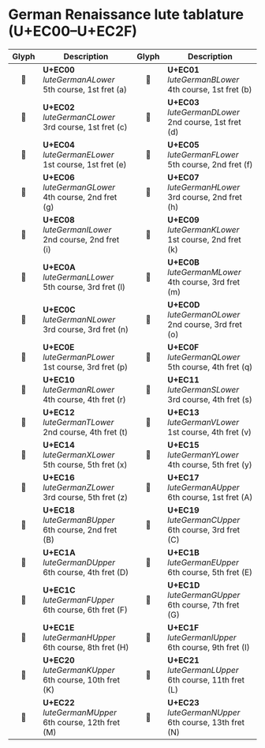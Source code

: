 German Renaissance lute tablature (U+EC00–U+EC2F)
=================================================

| **Glyph** | **Description** | **Glyph** | **Description**
| :-------: | --------------- | :-------: | ---------------
|<span class="bravura_large">&#xec00;</span> | **U+EC00**<br/>*luteGermanALower*<br/>5th course, 1st fret (a) | <span class="bravura_large">&#xec01;</span> | **U+EC01**<br/>*luteGermanBLower*<br/>4th course, 1st fret (b)
|<span class="bravura_large">&#xec02;</span> | **U+EC02**<br/>*luteGermanCLower*<br/>3rd course, 1st fret (c) | <span class="bravura_large">&#xec03;</span> | **U+EC03**<br/>*luteGermanDLower*<br/>2nd course, 1st fret (d)
|<span class="bravura_large">&#xec04;</span> | **U+EC04**<br/>*luteGermanELower*<br/>1st course, 1st fret (e) | <span class="bravura_large">&#xec05;</span> | **U+EC05**<br/>*luteGermanFLower*<br/>5th course, 2nd fret (f)
|<span class="bravura_large">&#xec06;</span> | **U+EC06**<br/>*luteGermanGLower*<br/>4th course, 2nd fret (g) | <span class="bravura_large">&#xec07;</span> | **U+EC07**<br/>*luteGermanHLower*<br/>3rd course, 2nd fret (h)
|<span class="bravura_large">&#xec08;</span> | **U+EC08**<br/>*luteGermanILower*<br/>2nd course, 2nd fret (i) | <span class="bravura_large">&#xec09;</span> | **U+EC09**<br/>*luteGermanKLower*<br/>1st course, 2nd fret (k)
|<span class="bravura_large">&#xec0a;</span> | **U+EC0A**<br/>*luteGermanLLower*<br/>5th course, 3rd fret (l) | <span class="bravura_large">&#xec0b;</span> | **U+EC0B**<br/>*luteGermanMLower*<br/>4th course, 3rd fret (m)
|<span class="bravura_large">&#xec0c;</span> | **U+EC0C**<br/>*luteGermanNLower*<br/>3rd course, 3rd fret (n) | <span class="bravura_large">&#xec0d;</span> | **U+EC0D**<br/>*luteGermanOLower*<br/>2nd course, 3rd fret (o)
|<span class="bravura_large">&#xec0e;</span> | **U+EC0E**<br/>*luteGermanPLower*<br/>1st course, 3rd fret (p) | <span class="bravura_large">&#xec0f;</span> | **U+EC0F**<br/>*luteGermanQLower*<br/>5th course, 4th fret (q)
|<span class="bravura_large">&#xec10;</span> | **U+EC10**<br/>*luteGermanRLower*<br/>4th course, 4th fret (r) | <span class="bravura_large">&#xec11;</span> | **U+EC11**<br/>*luteGermanSLower*<br/>3rd course, 4th fret (s)
|<span class="bravura_large">&#xec12;</span> | **U+EC12**<br/>*luteGermanTLower*<br/>2nd course, 4th fret (t) | <span class="bravura_large">&#xec13;</span> | **U+EC13**<br/>*luteGermanVLower*<br/>1st course, 4th fret (v)
|<span class="bravura_large">&#xec14;</span> | **U+EC14**<br/>*luteGermanXLower*<br/>5th course, 5th fret (x) | <span class="bravura_large">&#xec15;</span> | **U+EC15**<br/>*luteGermanYLower*<br/>4th course, 5th fret (y)
|<span class="bravura_large">&#xec16;</span> | **U+EC16**<br/>*luteGermanZLower*<br/>3rd course, 5th fret (z) | <span class="bravura_large">&#xec17;</span> | **U+EC17**<br/>*luteGermanAUpper*<br/>6th course, 1st fret (A)
|<span class="bravura_large">&#xec18;</span> | **U+EC18**<br/>*luteGermanBUpper*<br/>6th course, 2nd fret (B) | <span class="bravura_large">&#xec19;</span> | **U+EC19**<br/>*luteGermanCUpper*<br/>6th course, 3rd fret (C)
|<span class="bravura_large">&#xec1a;</span> | **U+EC1A**<br/>*luteGermanDUpper*<br/>6th course, 4th fret (D) | <span class="bravura_large">&#xec1b;</span> | **U+EC1B**<br/>*luteGermanEUpper*<br/>6th course, 5th fret (E)
|<span class="bravura_large">&#xec1c;</span> | **U+EC1C**<br/>*luteGermanFUpper*<br/>6th course, 6th fret (F) | <span class="bravura_large">&#xec1d;</span> | **U+EC1D**<br/>*luteGermanGUpper*<br/>6th course, 7th fret (G)
|<span class="bravura_large">&#xec1e;</span> | **U+EC1E**<br/>*luteGermanHUpper*<br/>6th course, 8th fret (H) | <span class="bravura_large">&#xec1f;</span> | **U+EC1F**<br/>*luteGermanIUpper*<br/>6th course, 9th fret (I)
|<span class="bravura_large">&#xec20;</span> | **U+EC20**<br/>*luteGermanKUpper*<br/>6th course, 10th fret (K) | <span class="bravura_large">&#xec21;</span> | **U+EC21**<br/>*luteGermanLUpper*<br/>6th course, 11th fret (L)
|<span class="bravura_large">&#xec22;</span> | **U+EC22**<br/>*luteGermanMUpper*<br/>6th course, 12th fret (M) | <span class="bravura_large">&#xec23;</span> | **U+EC23**<br/>*luteGermanNUpper*<br/>6th course, 13th fret (N)